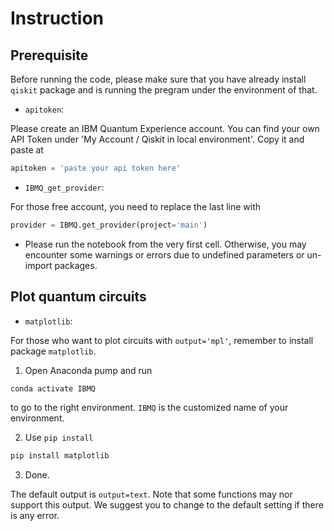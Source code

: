 # Instruction

## Prerequisite

Before running the code, please make sure that you have already install `qiskit` package and is running the pregram under the environment of that.

- `apitoken`:

Please create an IBM Quantum Experience account. 
You can find your own API Token under 'My Account / Qiskit in local environment'.
Copy it and paste at
```python
apitoken = 'paste your api token here'
```

- `IBMQ_get_provider`:

For those free account, you need to replace the last line with
```python
provider = IBMQ.get_provider(project='main')
```

- Please run the notebook from the very first cell. Otherwise, you may encounter some warnings or errors due to undefined parameters or un-import packages.


## Plot quantum circuits

- `matplotlib`:

For those who want to plot circuits with `output='mpl'`, remember to install package `matplotlib`. 
  1. Open Anaconda pump and run
  ```javascript
  conda activate IBMQ
  ```
  to go to the right environment. `IBMQ` is the customized name of your environment.
  
  2. Use `pip install`
  ```javascript
  pip install matplotlib
  ```
  
  3. Done.

The default output is `output=text`. 
Note that some functions may nor support this output. We suggest you to change to the default setting if there is any error.
  

